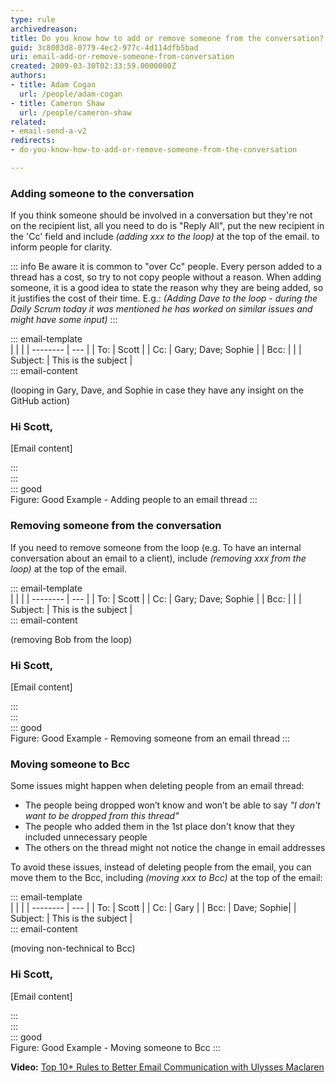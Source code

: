 ```yaml
---
type: rule
archivedreason: 
title: Do you know how to add or remove someone from the conversation?
guid: 3c8003d8-0779-4ec2-977c-4d114dfb5bad
uri: email-add-or-remove-someone-from-conversation
created: 2009-03-30T02:33:59.0000000Z
authors:
- title: Adam Cogan
  url: /people/adam-cogan
- title: Cameron Shaw
  url: /people/cameron-shaw
related: 
- email-send-a-v2
redirects: 
- do-you-know-how-to-add-or-remove-someone-from-the-conversation

---
```


### Adding someone to the conversation

If you think someone should be involved in a conversation but they're not on the recipient list, all you need to do is "Reply All", put the new recipient in the 'Cc' field and include *(adding xxx to the loop)* at the top of the email. to inform people for clarity. 

<!--endintro-->

::: info
Be aware it is common to "over Cc" people. Every person added to a thread has a cost, so try to not copy people without a reason. When adding someone, it is a good idea to state the reason why they are being added, so it justifies the cost of their time. E.g.: *(Adding Dave to the loop - during the Daily Scrum today it was mentioned he has worked on similar issues and might have some input)*
:::

::: email-template  
|          |     |
| -------- | --- |
| To:      | Scott |
| Cc:      | Gary; Dave; Sophie |
| Bcc:     | |
| Subject: | This is the subject |  
::: email-content  

(looping in Gary, Dave, and Sophie in case they have any insight on the GitHub action)

### Hi Scott,  
\[Email content\]    

:::  
:::  
::: good  
Figure: Good Example - Adding people to an email thread 
:::

### Removing someone from the conversation

If you need to remove someone from the loop (e.g. To have an internal conversation about an email to a client), include *(removing xxx from the loop)* at the top of the email.

::: email-template  
|          |     |
| -------- | --- |
| To:      | Scott |
| Cc:      | Gary; Dave; Sophie |
| Bcc:     | |
| Subject: | This is the subject |  
::: email-content  

(removing Bob from the loop)

### Hi Scott,  
\[Email content\]    

:::  
:::  
::: good  
Figure: Good Example - Removing someone from an email thread
:::

### Moving someone to Bcc

Some issues might happen when deleting people from an email thread:

* The people being dropped won’t know and won’t be able to say *"I don't want to be dropped from this thread"*
* The people who added them in the 1st place don't know that they included unnecessary people
* The others on the thread might not notice the change in email addresses

To avoid these issues, instead of deleting people from the email, you can move them to the Bcc, including *(moving xxx to Bcc)* at the top of the email:

::: email-template  
|          |     |
| -------- | --- |
| To:      | Scott |
| Cc:      | Gary |
| Bcc:     | Dave; Sophie|
| Subject: | This is the subject |  
::: email-content  

(moving non-technical to Bcc)

### Hi Scott,    
\[Email content\]    

:::  
:::  
::: good  
Figure: Good Example - Moving someone to Bcc
:::

**Video:** [Top 10+ Rules to Better Email Communication with Ulysses Maclaren](https://www.youtube.com/watch?v=LAqRokqq4jI)
